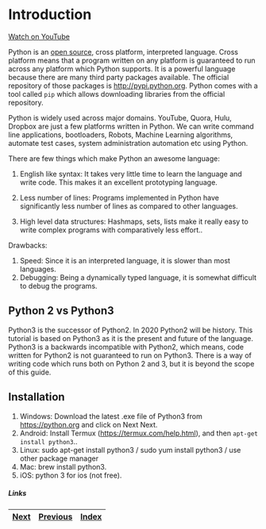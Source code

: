 # Introduction

[Watch on YouTube](https://www.youtube.com/watch?v=7wuKDDMb3R4)

Python is an [open source](https://github.com/python/cpython), cross platform, interpreted language. Cross platform means that a program written on any platform is guaranteed to run across any platform which Python supports. It is a powerful language because there are many third party packages available. The official repository of those packages is http://pypi.python.org. Python comes with a tool called `pip` which allows downloading libraries from the official repository.

Python is widely used across major domains. YouTube, Quora, Hulu, Dropbox are just a few platforms written in Python. We can write command line applications, bootloaders, Robots, Machine Learning algorithms, automate test cases, system administration automation etc using Python.

There are few things which make Python an awesome language:

1. English like syntax: It takes very little time to learn the language and write code. This makes it an excellent prototyping language. 

2. Less number of lines: Programs implemented in Python have significantly less number of lines as compared to other languages.

3. High level data structures: Hashmaps, sets, lists make it really easy to write complex programs with comparatively less effort..

Drawbacks:

1. Speed: Since it is an interpreted language, it is slower than most languages. 
2. Debugging: Being a dynamically typed language, it is somewhat difficult to debug the programs.

## Python 2 vs Python3

Python3 is the successor of Python2. In 2020 Python2 will be history. This tutorial is based on Python3 as it is the present and future of the language. Python3 is a backwards incompatible with Python2, which means, code written for Python2 is not guaranteed to run on Python3. There is a way of writing code which runs both on Python 2 and 3, but it is beyond the scope of this guide.


## Installation
1. Windows: Download the latest .exe file of Python3 from https://python.org and click on Next Next.
2. Android: Install Termux (https://termux.com/help.html), and then `apt-get install python3`..
3. Linux: sudo apt-get install python3 / sudo yum install python3 / use other package manager
4. Mac: brew install python3.
1. iOS: python 3 for ios (not free).


##### Links
|[Next](02-more-about-language.md) | [Previous](README.md) |  [Index](https://github.com/thewhitetulip/build-app-with-python-antitextbook/blob/master/SUMMARY.md)
| ---- | ---- | ---- |
